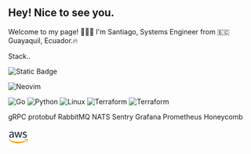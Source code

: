 ## Hey! Nice to see you.

Welcome to my page! 👨🏻‍💻 I'm Santiago, Systems Engineer from 🇪🇨 Guayaquil, Ecuador.🔥

Stack..


![Static Badge](https://img.shields.io/badge/Kubernetes-black?style=flat&logo=kubernetes&logoColor=%23FFFFFF&color=%23326CE5&link=https%3A%2F%2Fkubernetes.io%2F)



![Neovim](https://img.shields.io/badge/NeoVim-%2357A143.svg?&style=for-the-badge&logo=neovim&logoColor=white)

![Go](https://img.shields.io/badge/go-%2300ADD8.svg?style=for-the-badge&logo=go&logoColor=white)
![Python](https://img.shields.io/badge/python-3670A0?style=for-the-badge&logo=python&logoColor=ffdd54)
![Linux](https://img.shields.io/badge/Linux-FCC624?style=for-the-badge&logo=linux&logoColor=black)
![Terraform](https://img.shields.io/badge/terraform-%235835CC.svg?style=for-the-badge&logo=terraform&logoColor=white)
![Terraform](https://img.shields.io/badge/terraform-%235835CC.svg?style=for-the-badge&logo=terraform&logoColor=white)

gRPC
protobuf
RabbitMQ
NATS
Sentry
Grafana
Prometheus
Honeycomb 


<img src="https://raw.githubusercontent.com/devicons/devicon/master/icons/amazonwebservices/amazonwebservices-original-wordmark.svg" alt="aws" width="40" height="40" style="max-width: 100%;">



<!--
**stgoarteaga/stgoarteaga** is a ✨ _special_ ✨ repository because its `README.md` (this file) appears on your GitHub profile.

Here are some ideas to get you started:

- 🔭 I’m currently working on ...
- 🌱 I’m currently learning ...
- 👯 I’m looking to collaborate on ...
- 🤔 I’m looking for help with ...
- 💬 Ask me about ...
- 📫 How to reach me: ...
- 😄 Pronouns: ...
- ⚡ Fun fact: ...
-->
